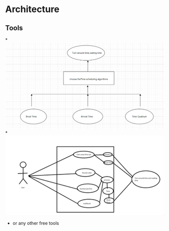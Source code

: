 # Architecture


## Tools 
*![Screenshot (288).png](https://github.com/sudheerdurgapu/mini-project-291998/blob/main/MiniProject_C/2_Architecture/behavior%20Diagrams/Screenshot%20(288).png)
*![Screenshot (290).png](https://github.com/sudheerdurgapu/mini-project-291998/blob/main/MiniProject_C/2_Architecture/structure%20Diagrams/Screenshot%20(290).png)
* or any other free tools
